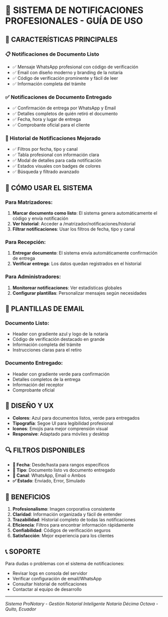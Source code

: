 # 📱 SISTEMA DE NOTIFICACIONES PROFESIONALES - GUÍA DE USO

## 🎯 CARACTERÍSTICAS PRINCIPALES

### 📋 Notificaciones de Documento Listo
- ✅ Mensaje WhatsApp profesional con código de verificación
- ✅ Email con diseño moderno y branding de la notaría
- ✅ Código de verificación prominente y fácil de leer
- ✅ Información completa del trámite

### ✅ Notificaciones de Documento Entregado
- ✅ Confirmación de entrega por WhatsApp y Email
- ✅ Detalles completos de quién retiró el documento
- ✅ Fecha, hora y lugar de entrega
- ✅ Comprobante oficial para el cliente

### 📱 Historial de Notificaciones Mejorado
- ✅ Filtros por fecha, tipo y canal
- ✅ Tabla profesional con información clara
- ✅ Modal de detalles para cada notificación
- ✅ Estados visuales con badges de colores
- ✅ Búsqueda y filtrado avanzado

## 🔧 CÓMO USAR EL SISTEMA

### Para Matrizadores:
1. **Marcar documento como listo**: El sistema genera automáticamente el código y envía notificación
2. **Ver historial**: Acceder a /matrizador/notificaciones/historial
3. **Filtrar notificaciones**: Usar los filtros de fecha, tipo y canal

### Para Recepción:
1. **Entregar documento**: El sistema envía automáticamente confirmación de entrega
2. **Verificar entrega**: Los datos quedan registrados en el historial

### Para Administradores:
1. **Monitorear notificaciones**: Ver estadísticas globales
2. **Configurar plantillas**: Personalizar mensajes según necesidades

## 📧 PLANTILLAS DE EMAIL

### Documento Listo:
- Header con gradiente azul y logo de la notaría
- Código de verificación destacado en grande
- Información completa del trámite
- Instrucciones claras para el retiro

### Documento Entregado:
- Header con gradiente verde para confirmación
- Detalles completos de la entrega
- Información del receptor
- Comprobante oficial

## 🎨 DISEÑO Y UX

- **Colores**: Azul para documentos listos, verde para entregados
- **Tipografía**: Segoe UI para legibilidad profesional
- **Iconos**: Emojis para mejor comprensión visual
- **Responsive**: Adaptado para móviles y desktop

## 🔍 FILTROS DISPONIBLES

- **📅 Fecha**: Desde/hasta para rangos específicos
- **📱 Tipo**: Documento listo vs documento entregado
- **📧 Canal**: WhatsApp, Email o Ambos
- **✅ Estado**: Enviado, Error, Simulado

## 🚀 BENEFICIOS

1. **Profesionalismo**: Imagen corporativa consistente
2. **Claridad**: Información organizada y fácil de entender
3. **Trazabilidad**: Historial completo de todas las notificaciones
4. **Eficiencia**: Filtros para encontrar información rápidamente
5. **Confiabilidad**: Códigos de verificación seguros
6. **Satisfacción**: Mejor experiencia para los clientes

## 📞 SOPORTE

Para dudas o problemas con el sistema de notificaciones:
- Revisar logs en consola del servidor
- Verificar configuración de email/WhatsApp
- Consultar historial de notificaciones
- Contactar al equipo de desarrollo

---
*Sistema ProNotary - Gestión Notarial Inteligente*
*Notaría Décima Octava - Quito, Ecuador*
